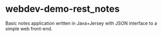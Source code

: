 # webdev-demo-rest_notes
Basic notes application written in Java+Jersey with JSON interface to a simple web front-end.
